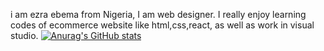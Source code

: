 i am ezra ebema from Nigeria, I am web designer. I really enjoy learning codes of ecommerce website like html,css,react, as well as work in visual studio.
[![Anurag's GitHub stats](https://github-readme-stats.vercel.app/api?username=ezraebema)](https://github.com/anuraghazra/github-readme-stats)
